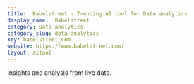 ```yaml
---
title:  Babelstreet - Trending AI tool for Data analytics
display_name:  Babelstreet
category: Data analytics
category_slug: data-analytics
key: babelstreet_com
website: https://www.babelstreet.com/
layout: aitool
---
```


Insights and analysis from live data.
